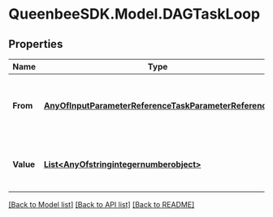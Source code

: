 
# QueenbeeSDK.Model.DAGTaskLoop

## Properties

Name | Type | Description | Notes
------------ | ------------- | ------------- | -------------
**From** | [**AnyOfInputParameterReferenceTaskParameterReference**](AnyOfInputParameterReferenceTaskParameterReference.md) | The task or DAG parameter to loop over (must be iterable). | [optional] 
**Value** | [**List&lt;AnyOfstringintegernumberobject&gt;**](AnyOfstringintegernumberobject.md) | A list of values or JSON objects to loop over. | [optional] 

[[Back to Model list]](../README.md#documentation-for-models)
[[Back to API list]](../README.md#documentation-for-api-endpoints)
[[Back to README]](../README.md)

